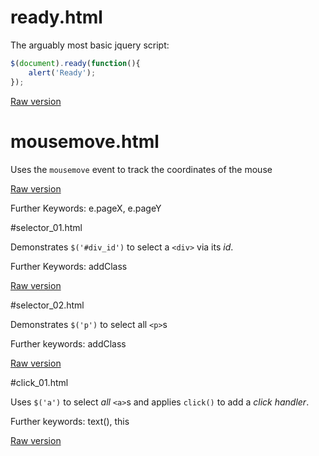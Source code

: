 # ready.html

The arguably most basic jquery script:
```javascript   
$(document).ready(function(){
    alert('Ready');
});
```

[Raw version](https://raw.github.com/ReneNyffenegger/development_misc/master/web/js/jquery/ready.html)

# mousemove.html

Uses the `mousemove` event to track the coordinates of the mouse

[Raw version](https://raw.github.com/ReneNyffenegger/development_misc/master/web/js/jquery/mousemove.html)

Further Keywords: e.pageX, e.pageY

#selector_01.html

Demonstrates `$('#div_id')` to select a `<div>` via its *id*.

Further Keywords: addClass

[Raw version](https://raw.github.com/ReneNyffenegger/development_misc/master/web/js/jquery/selector_01.html)

#selector_02.html

Demonstrates `$('p')` to select all `<p>`s

Further keywords: addClass

[Raw version](https://raw.github.com/ReneNyffenegger/development_misc/master/web/js/jquery/selector_02.html)

#click_01.html

Uses `$('a')` to select *all* `<a>`s and applies `click()` to add a *click handler*.

Further keywords: text(), this

[Raw version](https://raw.github.com/ReneNyffenegger/development_misc/master/web/js/jquery/click_01.html)
